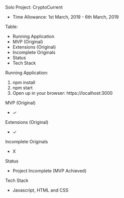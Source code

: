 Solo Project: CryptoCurrent

- Time Allowance: 1st March, 2019 - 6th March, 2019

Table:

- Running Application
- MVP (Original)
- Extensions (Original)
- Incomplete Originals
- Status
- Tech Stack

Running Application:

1. npm install
2. npm start
3. Open up in your browser: https://localhost:3000

MVP (Original)

-  ✓

Extensions (Original)

-  ✓

Incomplete Originals

-  X

Status

- Project Incomplete (MVP Achieved)

Tech Stack

- Javascript, HTML and CSS
